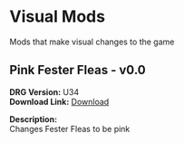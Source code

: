 # Visual Mods

Mods that make visual changes to the game

## Pink Fester Fleas - v0.0
**DRG Version:** U34  
**Download Link:** [Download](https://github.com/Patch4747/drg-mods/blob/main/Visual/PinkFleas_P.pak?raw=true)

**Description:**  
Changes Fester Fleas to be pink